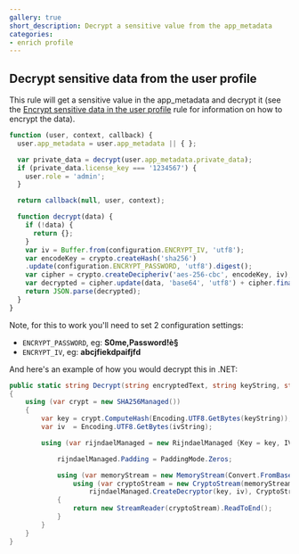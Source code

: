 ```yaml
---
gallery: true
short_description: Decrypt a sensitive value from the app_metadata
categories:
- enrich profile
---
```

## Decrypt sensitive data from the user profile

This rule will get a sensitive value in the app_metadata and decrypt it (see the [Encrypt sensitive data in the user profile](https://auth0.com/rules/encrypt-sensitive-data) rule for information on how to encrypt the data).

```js
function (user, context, callback) {
  user.app_metadata = user.app_metadata || { };

  var private_data = decrypt(user.app_metadata.private_data);
  if (private_data.license_key === '1234567') {
    user.role = 'admin';
  }

  return callback(null, user, context);

  function decrypt(data) {
    if (!data) {
      return {};
    }
    var iv = Buffer.from(configuration.ENCRYPT_IV, 'utf8');
    var encodeKey = crypto.createHash('sha256')
    .update(configuration.ENCRYPT_PASSWORD, 'utf8').digest();
    var cipher = crypto.createDecipheriv('aes-256-cbc', encodeKey, iv);
    var decrypted = cipher.update(data, 'base64', 'utf8') + cipher.final('utf8');
    return JSON.parse(decrypted);
  }
}
```

Note, for this to work you'll need to set 2 configuration settings:

- `ENCRYPT_PASSWORD`, eg: **S0me,Password!è§**
- `ENCRYPT_IV`, eg: **abcjfiekdpaifjfd**

And here's an example of how you would decrypt this in .NET:

```cs
public static string Decrypt(string encryptedText, string keyString, string ivString)
{
	using (var crypt = new SHA256Managed())
	{
		var key = crypt.ComputeHash(Encoding.UTF8.GetBytes(keyString));
		var iv  = Encoding.UTF8.GetBytes(ivString);

		using (var rijndaelManaged = new RijndaelManaged {Key = key, IV = iv, Mode = CipherMode.CBC}){

			rijndaelManaged.Padding = PaddingMode.Zeros;

			using (var memoryStream = new MemoryStream(Convert.FromBase64String(encryptedText)))
				using (var cryptoStream = new CryptoStream(memoryStream,
					rijndaelManaged.CreateDecryptor(key, iv), CryptoStreamMode.Read))
			{
				return new StreamReader(cryptoStream).ReadToEnd();
			}
		}
	}
}
```
